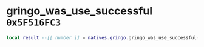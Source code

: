 # gringo_was_use_successful `0x5F516FC3`

```lua
local result --[[ number ]] = natives.gringo.gringo_was_use_successful(_unk0 --[[ number ]])
```